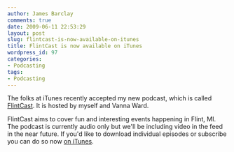 ```yaml
---
author: James Barclay
comments: true
date: 2009-06-11 22:53:29
layout: post
slug: flintcast-is-now-available-on-itunes
title: FlintCast is now available on iTunes
wordpress_id: 97
categories:
- Podcasting
tags:
- Podcasting
---
```


The folks at iTunes recently accepted my new podcast, which is called [FlintCast](http://flintcast.com/). It is hosted by myself and Vanna Ward.

FlintCast aims to cover fun and interesting events happening in Flint, MI. The podcast is currently audio only but we'll be including video in the feed in the near future. If you'd like to download individual episodes or subscribe you can do so now [on iTunes](http://bit.ly/oxFPy).
